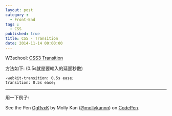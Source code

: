 ```yaml
---
layout: post
category : 
  - Front-End
tags : 
  - CSS
published: true
title: CSS - Transition
date: 2014-11-14 00:00:00
---
```

W3school: [CSS3 Transition](http://www.w3schools.com/css/css3_transitions.asp)


方法如下: (0.5s就是要輸入的延遲秒數)

    -webkit-transition: 0.5s ease;
    transition: 0.5s ease;

<!-- more -->
---------------------------------------

用一下例子:

<p data-height="268" data-theme-id="0" data-slug-hash="GgRvxK" data-default-tab="result" data-user="mollykannn" class='codepen'>See the Pen <a href='http://codepen.io/mollykannn/pen/GgRvxK/'>GgRvxK</a> by Molly Kan (<a href='http://codepen.io/mollykannn'>@mollykannn</a>) on <a href='http://codepen.io'>CodePen</a>.</p>
<script async src="//assets.codepen.io/assets/embed/ei.js"></script>

